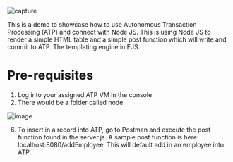 ![capture](https://user-images.githubusercontent.com/15122358/44667149-93e07f80-aa4c-11e8-885e-4560f7edcbee.PNG)



This is a demo to showcase how to use Autonomous Transaction Processing (ATP) and connect with Node JS. This is using Node JS to render a simple HTML table and a simple post function which will write and commit to ATP. The templating engine in EJS. 

# Pre-requisites #
1) Log into your assigned ATP VM in the console
2) There would be a folder called node



![image](https://user-images.githubusercontent.com/15122358/44667451-61835200-aa4d-11e8-93b0-6b5e8ac2b344.png)


6) To insert in a record into ATP, go to Postman and execute the post function found in the server.js. A sample post function is here:
localhost:8080/addEmployee. This will default add in an employee into ATP. 
